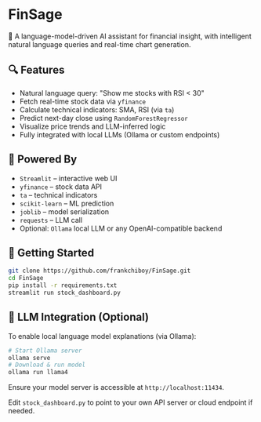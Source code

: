 # FinSage

🤖 A language-model-driven AI assistant for financial insight, with intelligent natural language queries and real-time chart generation.

## 🔍 Features

- Natural language query: "Show me stocks with RSI < 30"
- Fetch real-time stock data via `yfinance`
- Calculate technical indicators: SMA, RSI (via `ta`)
- Predict next-day close using `RandomForestRegressor`
- Visualize price trends and LLM-inferred logic
- Fully integrated with local LLMs (Ollama or custom endpoints)

## 🧠 Powered By

- `Streamlit` – interactive web UI
- `yfinance` – stock data API
- `ta` – technical indicators
- `scikit-learn` – ML prediction
- `joblib` – model serialization
- `requests` – LLM call
- Optional: `Ollama` local LLM or any OpenAI-compatible backend

## 🚀 Getting Started

```bash
git clone https://github.com/frankchiboy/FinSage.git
cd FinSage
pip install -r requirements.txt
streamlit run stock_dashboard.py
```

## 🧠 LLM Integration (Optional)

To enable local language model explanations (via Ollama):

```bash
# Start Ollama server
ollama serve
# Download & run model
ollama run llama4
```

Ensure your model server is accessible at `http://localhost:11434`.

Edit `stock_dashboard.py` to point to your own API server or cloud endpoint if needed.
